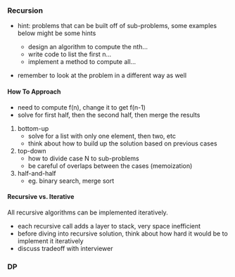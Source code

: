 ### Recursion

- hint: problems that can be built off of sub-problems, some examples below might be some hints
	- design an algorithm to compute the nth...
	- write code to list the first n...
	- implement a method to compute all...

- remember to look at the problem in a different way as well

#### How To Approach
- need to compute f(n), change it to get f(n-1)
- solve for first half, then the second half, then merge the results

1. bottom-up
	- solve for a list with only one element, then two, etc
	- think about how to build up the solution based on previous cases
2. top-down
	- how to divide case N to sub-problems
	- be careful of overlaps between the cases (memoization)
3. half-and-half
	- eg. binary search, merge sort

#### Recursive vs. Iterative
All recursive algorithms can be implemented iteratively.

- each recursive call adds a layer to stack, very space inefficient
- before diving into recursive solution, think about how hard it would be to implement it iteratively
- discuss tradeoff with interviewer

### DP
